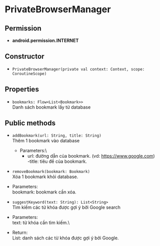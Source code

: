 

# PrivateBrowserManager

## Permission
- **android.permission.INTERNET**

## Constructor
- ```PrivateBrowserManager(private val context: Context, scope: CoroutineScope)```

## Properties
- ```bookmarks: Flow<List<Bookmark>>```\
Danh sách bookmark lấy từ database


## Public methods
- ```addBookmark(url: String, title: String)```\
Thêm 1 bookmark vào database
    - Parameters:\
        - url: đường dẫn của bookmark. (vd: https://www.google.com)\
        -title: tiêu đề của bookmark.


- ```removeBookmark(bookmark: Bookmark)```\
Xóa 1 bookmark khỏi database.

- Parameters:\
    bookmark: bookmark cần xóa.

- ```suggestKeyword(text: String): List<String>```\
Tìm kiếm các từ khóa được gợi ý bởi Google search
  
- Parameters:\
    text: từ khóa cần tìm kiếm.\
    
- Return:\
    List<String>: danh sách các từ khóa được gợi ý bởi Google.



